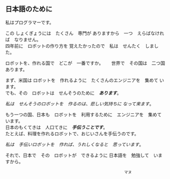 ## 日本語のために


私はプログラマーです。

この しょくぎょうには　たくさん　専門が ありますから　一つ　えらばなければ　なりません。  
四年前に　ロボットの作り方を 覚えたかったので　私は　せんたく　しました。

ロボットを、作れる国で　どこが　一番ですか。　　
世界で　その国は　二つ国　あります。

まず、米国は ロボットを　作れるように　たくさんのエンジニアを　集めて います。  
でも、その　ロボットは　せんそうのために　***あります***。

*私は　せんそうのロボットを　作るのは、悲しい気持ちに なって来ます*。

もう一つの国、日本も　ロボットを　利用するために　エンジニアを　集めて　います。  
日本のもくてきは　人口てきに　***手伝うことです***。  
たとえば、料理を作れるロボットで、おじいさんを手伝うのです。

*私は　手伝いロボットを　作れば、うれしくなると　思っています*。

それで、日本で　その　ロボットが　できるように 日本語を　勉強して　いますから。

														マヌ
